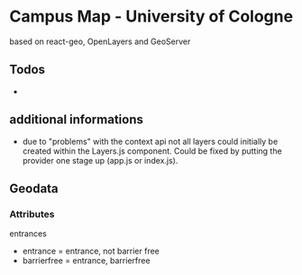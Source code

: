 # Campus Map - University of Cologne

based on react-geo, OpenLayers and GeoServer

## Todos

-

## additional informations

- due to "problems" with the context api not all layers could initially be created within the Layers.js component.
  Could be fixed by putting the provider one stage up (app.js or index.js).

## Geodata

### Attributes

entrances

- entrance = entrance, not barrier free
- barrierfree = entrance, barrierfree
